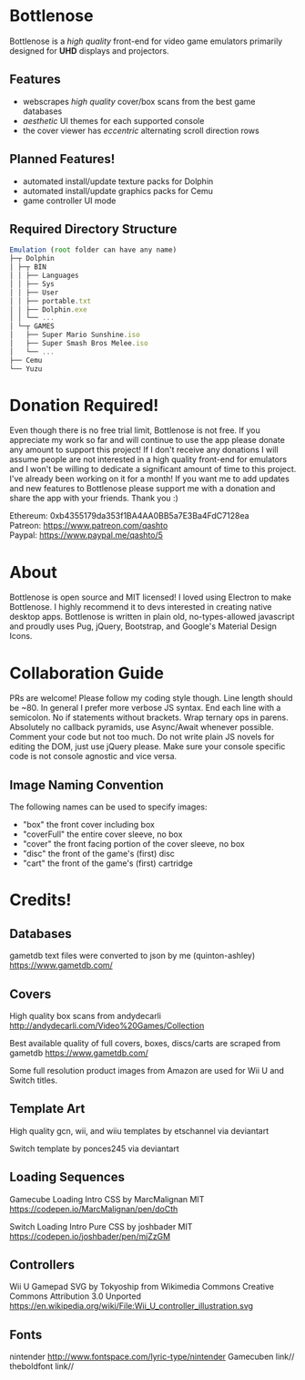 # Bottlenose

Bottlenose is a _high quality_ front-end for video game emulators primarily designed for **UHD** displays and projectors.

## Features

-   webscrapes _high quality_ cover/box scans from the best game databases
-   _aesthetic_ UI themes for each supported console
-   the cover viewer has _eccentric_ alternating scroll direction rows

## Planned Features!

-   automated install/update texture packs for Dolphin
-   automated install/update graphics packs for Cemu
-   game controller UI mode

## Required Directory Structure

```javascript
Emulation (root folder can have any name)
├─┬ Dolphin
│ ├─┬ BIN
│ │ ├── Languages
│ │ ├── Sys
│ │ ├── User
│ │ ├── portable.txt
│ │ ├── Dolphin.exe
│ │ └── ...
│ └─┬ GAMES
│   ├── Super Mario Sunshine.iso
│   ├── Super Smash Bros Melee.iso
│   └── ...
├── Cemu
└── Yuzu
```

# Donation Required!

Even though there is no free trial limit, Bottlenose is not free.  If you appreciate my work so far and will continue to use the app please donate any amount to support this project!  If I don't receive any donations I will assume people are not interested in a high quality front-end for emulators and I won't be willing to dedicate a significant amount of time to this project.  I've already been working on it for a month!  If you want me to add updates and new features to Bottlenose please support me with a donation and share the app with your friends.  Thank you :)

Ethereum: 0xb4355179da353f1BA4AA0BB5a7E3Ba4FdC7128ea  
Patreon: <https://www.patreon.com/qashto>  
Paypal: <https://www.paypal.me/qashto/5>

# About

Bottlenose is open source and MIT licensed!  I loved using Electron to make Bottlenose.  I highly recommend it to devs interested in creating native desktop apps.  Bottlenose is written in plain old, no-types-allowed javascript and proudly uses Pug, jQuery, Bootstrap, and Google's Material Design Icons.

# Collaboration Guide

PRs are welcome!  Please follow my coding style though.  Line length should be ~80.  In general I prefer more verbose JS syntax.  End each line with a semicolon.  No if statements without brackets.  Wrap ternary ops in parens.  Absolutely no callback pyramids, use Async/Await whenever possible.  Comment your code but not too much.  Do not write plain JS novels for editing the DOM, just use jQuery please.  Make sure your console specific code is not console agnostic and vice versa.

## Image Naming Convention

The following names can be used to specify images:

-   "box" the front cover including box
-   "coverFull" the entire cover sleeve, no box
-   "cover" the front facing portion of the cover sleeve, no box
-   "disc" the front of the game's (first) disc
-   "cart" the front of the game's (first) cartridge

# Credits!

## Databases

gametdb text files were converted to json by me (quinton-ashley)
<https://www.gametdb.com/>

## Covers

High quality box scans from andydecarli
<http://andydecarli.com/Video%20Games/Collection>

Best available quality of full covers, boxes, discs/carts are scraped from gametdb
<https://www.gametdb.com/>

Some full resolution product images from Amazon are used for Wii U and Switch titles.

## Template Art

High quality gcn, wii, and wiiu templates by etschannel via deviantart

Switch template by ponces245 via deviantart

## Loading Sequences

Gamecube Loading Intro CSS by MarcMalignan
MIT
<https://codepen.io/MarcMalignan/pen/doCth>

Switch Loading Intro Pure CSS by joshbader
MIT
<https://codepen.io/joshbader/pen/mjZzGM>

## Controllers

Wii U Gamepad SVG by Tokyoship from Wikimedia Commons
Creative Commons Attribution 3.0 Unported
<https://en.wikipedia.org/wiki/File:Wii_U_controller_illustration.svg>

## Fonts

nintender
<http://www.fontspace.com/lyric-type/nintender>
Gamecuben
link//
theboldfont
link//
